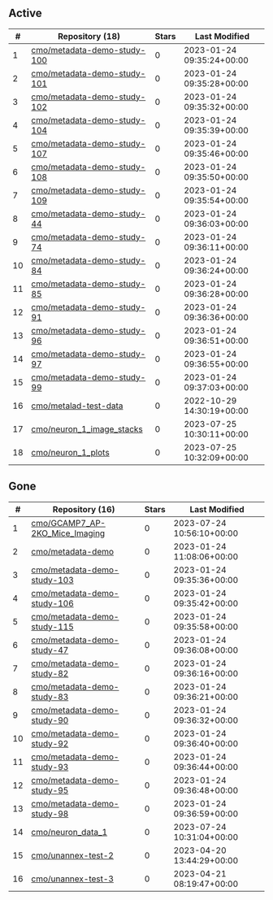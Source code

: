 ## Active
| # | Repository (18) | Stars | Last Modified |
| --- | --- | --- | --- |
| 1 | [cmo/metadata-demo-study-100](https://gin.g-node.org/cmo/metadata-demo-study-100) | 0 | 2023-01-24 09:35:24+00:00 |
| 2 | [cmo/metadata-demo-study-101](https://gin.g-node.org/cmo/metadata-demo-study-101) | 0 | 2023-01-24 09:35:28+00:00 |
| 3 | [cmo/metadata-demo-study-102](https://gin.g-node.org/cmo/metadata-demo-study-102) | 0 | 2023-01-24 09:35:32+00:00 |
| 4 | [cmo/metadata-demo-study-104](https://gin.g-node.org/cmo/metadata-demo-study-104) | 0 | 2023-01-24 09:35:39+00:00 |
| 5 | [cmo/metadata-demo-study-107](https://gin.g-node.org/cmo/metadata-demo-study-107) | 0 | 2023-01-24 09:35:46+00:00 |
| 6 | [cmo/metadata-demo-study-108](https://gin.g-node.org/cmo/metadata-demo-study-108) | 0 | 2023-01-24 09:35:50+00:00 |
| 7 | [cmo/metadata-demo-study-109](https://gin.g-node.org/cmo/metadata-demo-study-109) | 0 | 2023-01-24 09:35:54+00:00 |
| 8 | [cmo/metadata-demo-study-44](https://gin.g-node.org/cmo/metadata-demo-study-44) | 0 | 2023-01-24 09:36:03+00:00 |
| 9 | [cmo/metadata-demo-study-74](https://gin.g-node.org/cmo/metadata-demo-study-74) | 0 | 2023-01-24 09:36:11+00:00 |
| 10 | [cmo/metadata-demo-study-84](https://gin.g-node.org/cmo/metadata-demo-study-84) | 0 | 2023-01-24 09:36:24+00:00 |
| 11 | [cmo/metadata-demo-study-85](https://gin.g-node.org/cmo/metadata-demo-study-85) | 0 | 2023-01-24 09:36:28+00:00 |
| 12 | [cmo/metadata-demo-study-91](https://gin.g-node.org/cmo/metadata-demo-study-91) | 0 | 2023-01-24 09:36:36+00:00 |
| 13 | [cmo/metadata-demo-study-96](https://gin.g-node.org/cmo/metadata-demo-study-96) | 0 | 2023-01-24 09:36:51+00:00 |
| 14 | [cmo/metadata-demo-study-97](https://gin.g-node.org/cmo/metadata-demo-study-97) | 0 | 2023-01-24 09:36:55+00:00 |
| 15 | [cmo/metadata-demo-study-99](https://gin.g-node.org/cmo/metadata-demo-study-99) | 0 | 2023-01-24 09:37:03+00:00 |
| 16 | [cmo/metalad-test-data](https://gin.g-node.org/cmo/metalad-test-data) | 0 | 2022-10-29 14:30:19+00:00 |
| 17 | [cmo/neuron_1_image_stacks](https://gin.g-node.org/cmo/neuron_1_image_stacks) | 0 | 2023-07-25 10:30:11+00:00 |
| 18 | [cmo/neuron_1_plots](https://gin.g-node.org/cmo/neuron_1_plots) | 0 | 2023-07-25 10:32:09+00:00 |

## Gone
| # | Repository (16) | Stars | Last Modified |
| --- | --- | --- | --- |
| 1 | [cmo/GCAMP7_AP-2KO_Mice_Imaging](https://gin.g-node.org/cmo/GCAMP7_AP-2KO_Mice_Imaging) | 0 | 2023-07-24 10:56:10+00:00 |
| 2 | [cmo/metadata-demo](https://gin.g-node.org/cmo/metadata-demo) | 0 | 2023-01-24 11:08:06+00:00 |
| 3 | [cmo/metadata-demo-study-103](https://gin.g-node.org/cmo/metadata-demo-study-103) | 0 | 2023-01-24 09:35:36+00:00 |
| 4 | [cmo/metadata-demo-study-106](https://gin.g-node.org/cmo/metadata-demo-study-106) | 0 | 2023-01-24 09:35:42+00:00 |
| 5 | [cmo/metadata-demo-study-115](https://gin.g-node.org/cmo/metadata-demo-study-115) | 0 | 2023-01-24 09:35:58+00:00 |
| 6 | [cmo/metadata-demo-study-47](https://gin.g-node.org/cmo/metadata-demo-study-47) | 0 | 2023-01-24 09:36:08+00:00 |
| 7 | [cmo/metadata-demo-study-82](https://gin.g-node.org/cmo/metadata-demo-study-82) | 0 | 2023-01-24 09:36:16+00:00 |
| 8 | [cmo/metadata-demo-study-83](https://gin.g-node.org/cmo/metadata-demo-study-83) | 0 | 2023-01-24 09:36:21+00:00 |
| 9 | [cmo/metadata-demo-study-90](https://gin.g-node.org/cmo/metadata-demo-study-90) | 0 | 2023-01-24 09:36:32+00:00 |
| 10 | [cmo/metadata-demo-study-92](https://gin.g-node.org/cmo/metadata-demo-study-92) | 0 | 2023-01-24 09:36:40+00:00 |
| 11 | [cmo/metadata-demo-study-93](https://gin.g-node.org/cmo/metadata-demo-study-93) | 0 | 2023-01-24 09:36:44+00:00 |
| 12 | [cmo/metadata-demo-study-95](https://gin.g-node.org/cmo/metadata-demo-study-95) | 0 | 2023-01-24 09:36:48+00:00 |
| 13 | [cmo/metadata-demo-study-98](https://gin.g-node.org/cmo/metadata-demo-study-98) | 0 | 2023-01-24 09:36:59+00:00 |
| 14 | [cmo/neuron_data_1](https://gin.g-node.org/cmo/neuron_data_1) | 0 | 2023-07-24 10:31:04+00:00 |
| 15 | [cmo/unannex-test-2](https://gin.g-node.org/cmo/unannex-test-2) | 0 | 2023-04-20 13:44:29+00:00 |
| 16 | [cmo/unannex-test-3](https://gin.g-node.org/cmo/unannex-test-3) | 0 | 2023-04-21 08:19:47+00:00 |
